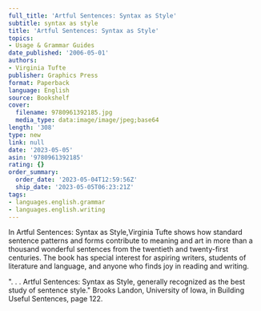```yaml
---
full_title: 'Artful Sentences: Syntax as Style'
subtitle: syntax as style
title: 'Artful Sentences: Syntax as Style'
topics:
- Usage & Grammar Guides
date_published: '2006-05-01'
authors:
- Virginia Tufte
publisher: Graphics Press
format: Paperback
language: English
source: Bookshelf
cover:
  filename: 9780961392185.jpg
  media_type: data:image/image/jpeg;base64
length: '308'
type: new
link: null
date: '2023-05-05'
asin: '9780961392185'
rating: {}
order_summary:
  order_date: '2023-05-04T12:59:56Z'
  ship_date: '2023-05-05T06:23:21Z'
tags:
- languages.english.grammar
- languages.english.writing
---
```

In Artful Sentences: Syntax as Style,Virginia Tufte shows how standard sentence patterns and forms contribute to meaning and art in more than a thousand wonderful sentences from the twentieth and twenty-first centuries. The book has special interest for aspiring writers, students of literature and language, and anyone who finds joy in reading and writing.

". . . Artful Sentences: Syntax as Style, generally recognized as the best study of sentence style." Brooks Landon, University of Iowa, in Building Useful Sentences, page 122.
